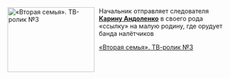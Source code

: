 <!--2025-05-25 08:00:42-->
<div class="yb">
  <div class="rss kino_kino"><a href="https://www.kino-teatr.ru/video/49772/" title="«Вторая семья». ТВ-ролик №3"><img src="https://www.kino-teatr.ru/video/2/7/49772/poster.jpg" width="196" height="147" align="left" hspace="5" style="margin: 0px 10px 0px 5px" alt="«Вторая семья». ТВ-ролик №3"/></a>Начальник отправляет следователя <a href=https://www.kino-teatr.ru/kino/acter/w/ros/237440/bio/ target=_blank><strong>Карину Андоленко</strong></a> в своего рода «ссылку» на малую родину, где орудует банда налётчиков <p class="titl"><a href="https://www.kino-teatr.ru/video/49772/">«Вторая семья». ТВ-ролик №3</a></p></div>
</div>
